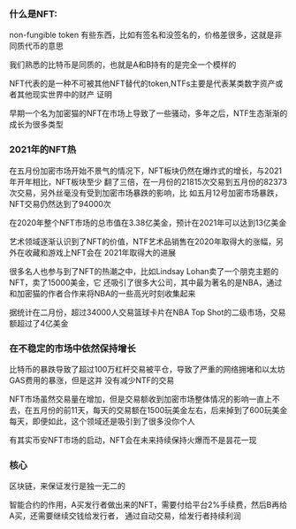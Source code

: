 ### 什么是NFT:

non-fungible token 有些东西，比如有签名和没签名的，价格差很多，这就是非同质代币的意思

我们熟悉的比特币是同质的，也就是A和B持有的是完全一个模样的

NFT代表的是一种不可被其他NFT替代的token,NTFs主要是代表某类数字资产或者其他现实世界中的财产
证明

早期一个名为加密猫的NFT在市场上导致了一些骚动，多年之后，NTF生态渐渐的成长为很多类型

### 2021年的NFT热

在五月份加密市场开始不景气的情况下，NFT板块仍然在爆炸式的增长，与2021年开年相比，NFT板块至少
翻了三倍，在一月份的21815次交易到五月份的82373次交易，另外丝毫没有受到加密市场暴跌的影响，比
如五月12号加密市场暴跌，NFT交易仍然达到了94000次

在2020年整个NFT市场的总市值在3.38亿美金，预计在2021年可以达到13亿美金

艺术领域逐渐认识到了NFT的价值，NTF艺术品销售在2020年取得大的涨幅，另外在收藏和游戏上NFT会在
2021年取得大的进展

很多名人也参与到了NFT的热潮之中，比如Lindsay Lohan卖了一个朋克主题的NFT，卖了15000美金，它
还吸引了很多大公司，其中最为著名的是NBA，通过和加密猫的作者合作来将NBA的一些高光时刻收集起来


据统计在二月份，超过34000人交易篮球卡片在NBA Top Shot的二级市场，交易额超过了4亿美金

### 在不稳定的市场中依然保持增长

比特币的暴跌导致了超过100万杠杆交易被平仓，导致了严重的网络拥堵和以太坊GAS费用的暴涨，但是这并
没有减少NTF的交易

NFT市场虽然交易量在增加，但是交易额收到加密市场整体情况的影响一直上不去，在五月份的前11天，每天的交易额在1500玩美金左右，后来掉到了600玩美金每天，即便如此，这个领域还是吸引到了很多没你个人

有其实币安NFT市场的启动，NFT会在未来持续保持火爆而不是昙花一现

### 核心

区块链，来保证发行是独一无二的

智能合约的作用，A买发行者做出来的NFT，需要付给平台2%手续费，然后B再给A买，还需要继续交钱给发行者，
通过自动交易，给发行者持续利润
